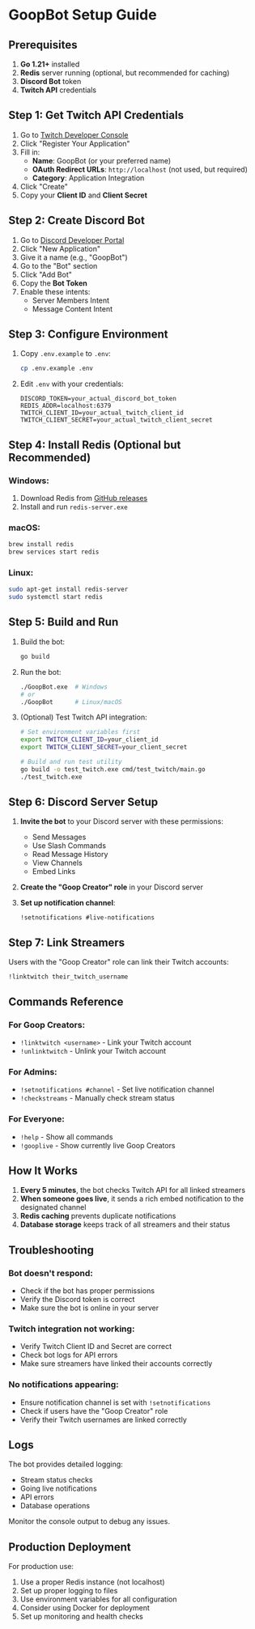 # GoopBot Setup Guide

## Prerequisites

1. **Go 1.21+** installed
2. **Redis** server running (optional, but recommended for caching)
3. **Discord Bot** token
4. **Twitch API** credentials

## Step 1: Get Twitch API Credentials

1. Go to [Twitch Developer Console](https://dev.twitch.tv/console)
2. Click "Register Your Application"
3. Fill in:
   - **Name**: GoopBot (or your preferred name)
   - **OAuth Redirect URLs**: `http://localhost` (not used, but required)
   - **Category**: Application Integration
4. Click "Create"
5. Copy your **Client ID** and **Client Secret**

## Step 2: Create Discord Bot

1. Go to [Discord Developer Portal](https://discord.com/developers/applications)
2. Click "New Application"
3. Give it a name (e.g., "GoopBot")
4. Go to the "Bot" section
5. Click "Add Bot"
6. Copy the **Bot Token**
7. Enable these intents:
   - Server Members Intent
   - Message Content Intent

## Step 3: Configure Environment

1. Copy `.env.example` to `.env`:
   ```bash
   cp .env.example .env
   ```

2. Edit `.env` with your credentials:
   ```env
   DISCORD_TOKEN=your_actual_discord_bot_token
   REDIS_ADDR=localhost:6379
   TWITCH_CLIENT_ID=your_actual_twitch_client_id
   TWITCH_CLIENT_SECRET=your_actual_twitch_client_secret
   ```

## Step 4: Install Redis (Optional but Recommended)

### Windows:
1. Download Redis from [GitHub releases](https://github.com/tporadowski/redis/releases)
2. Install and run `redis-server.exe`

### macOS:
```bash
brew install redis
brew services start redis
```

### Linux:
```bash
sudo apt-get install redis-server
sudo systemctl start redis
```

## Step 5: Build and Run

1. Build the bot:
   ```bash
   go build
   ```

2. Run the bot:
   ```bash
   ./GoopBot.exe  # Windows
   # or
   ./GoopBot      # Linux/macOS
   ```

3. (Optional) Test Twitch API integration:
   ```bash
   # Set environment variables first
   export TWITCH_CLIENT_ID=your_client_id
   export TWITCH_CLIENT_SECRET=your_client_secret
   
   # Build and run test utility
   go build -o test_twitch.exe cmd/test_twitch/main.go
   ./test_twitch.exe
   ```

## Step 6: Discord Server Setup

1. **Invite the bot** to your Discord server with these permissions:
   - Send Messages
   - Use Slash Commands
   - Read Message History
   - View Channels
   - Embed Links

2. **Create the "Goop Creator" role** in your Discord server

3. **Set up notification channel**:
   ```
   !setnotifications #live-notifications
   ```

## Step 7: Link Streamers

Users with the "Goop Creator" role can link their Twitch accounts:
```
!linktwitch their_twitch_username
```

## Commands Reference

### For Goop Creators:
- `!linktwitch <username>` - Link your Twitch account
- `!unlinktwitch` - Unlink your Twitch account

### For Admins:
- `!setnotifications #channel` - Set live notification channel
- `!checkstreams` - Manually check stream status

### For Everyone:
- `!help` - Show all commands
- `!gooplive` - Show currently live Goop Creators

## How It Works

1. **Every 5 minutes**, the bot checks Twitch API for all linked streamers
2. **When someone goes live**, it sends a rich embed notification to the designated channel
3. **Redis caching** prevents duplicate notifications
4. **Database storage** keeps track of all streamers and their status

## Troubleshooting

### Bot doesn't respond:
- Check if the bot has proper permissions
- Verify the Discord token is correct
- Make sure the bot is online in your server

### Twitch integration not working:
- Verify Twitch Client ID and Secret are correct
- Check bot logs for API errors
- Make sure streamers have linked their accounts correctly

### No notifications appearing:
- Ensure notification channel is set with `!setnotifications`
- Check if users have the "Goop Creator" role
- Verify their Twitch usernames are linked correctly

## Logs

The bot provides detailed logging:
- Stream status checks
- Going live notifications
- API errors
- Database operations

Monitor the console output to debug any issues.

## Production Deployment

For production use:
1. Use a proper Redis instance (not localhost)
2. Set up proper logging to files
3. Use environment variables for all configuration
4. Consider using Docker for deployment
5. Set up monitoring and health checks
